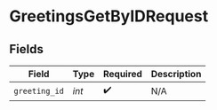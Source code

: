 # GreetingsGetByIDRequest


## Fields

| Field              | Type               | Required           | Description        |
| ------------------ | ------------------ | ------------------ | ------------------ |
| `greeting_id`      | *int*              | :heavy_check_mark: | N/A                |